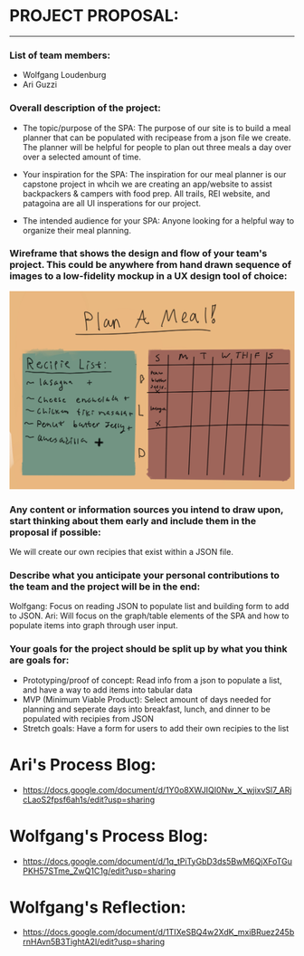 
# PROJECT PROPOSAL:
--------------
### List of team members: 
- Wolfgang Loudenburg
- Ari Guzzi

### Overall description of the project:
- The topic/purpose of the SPA:
    The purpose of our site is to build a meal planner that can be populated with recipease from a json file we create. The planner will be helpful for people to plan out three meals a day over over a selected amount of time.

- Your inspiration for the SPA:
   The inspiration for our meal planner is our capstone project in whcih we are creating an app/website to assist backpackers & campers with food prep. All trails, REI website, and patagoina are all UI insperations for our project.

- The intended audience for your SPA:
    Anyone looking for a helpful way to organize their meal planning.

### Wireframe that shows the design and flow of your team's project. This could be anywhere from hand drawn sequence of images to a low-fidelity mockup in a UX design tool of choice:
![alt text](low_fidelity_mockup.jpg)



### Any content or information sources you intend to draw upon, start thinking about them early and include them in the proposal if possible:
We will create our own recipies that exist within a JSON file.

### Describe what you anticipate your personal contributions to the team and the project will be in the end:
Wolfgang: Focus on reading JSON to populate list and building form to add to JSON.
Ari: Will focus on the graph/table elements of the SPA and how to populate items into graph through user input.

### Your goals for the project should be split up by what you think are goals for:
- Prototyping/proof of concept:
Read info from a json to populate a list, and have a way to add items into tabular data
- MVP (Minimum Viable Product):
Select amount of days needed for planning and seperate days into breakfast, lunch, and dinner to be populated with recipies from JSON
- Stretch goals:
Have a form for users to add their own recipies to the list

# Ari's Process Blog: 
- https://docs.google.com/document/d/1Y0o8XWJIQI0Nw_X_wjixvSl7_ARjcLaoS2fpsf6ah1s/edit?usp=sharing
# Wolfgang's Process Blog: 
- https://docs.google.com/document/d/1q_tPiTyGbD3ds5BwM6QjXFoTGuPKH57STme_ZwQ1C1g/edit?usp=sharing
# Wolfgang's Reflection:
- https://docs.google.com/document/d/1TIXeSBQ4w2XdK_mxiBRuez245brnHAvn5B3TightA2I/edit?usp=sharing
